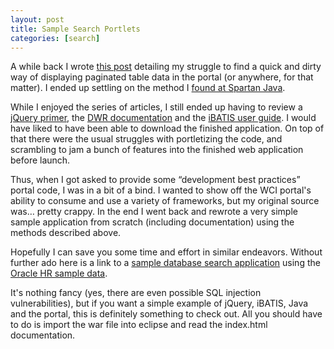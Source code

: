 ```yaml
---
layout: post
title: Sample Search Portlets
categories: [search]
---
```


A while back I wrote [this post][1] detailing my struggle to find a quick and dirty way of displaying paginated table data in the portal (or anywhere, for that matter). I ended up settling on the method I [found at Spartan Java][2].

While I enjoyed the series of articles, I still ended up having to review a [jQuery primer][3], the [DWR documentation][4] and the [iBATIS user guide][5]. I would have liked to have been able to download the finished application. On top of that there were the usual struggles with portletizing the code, and scrambling to jam a bunch of features into the finished web application before launch.

Thus, when I got asked to provide some “development best practices” portal code, I was in a bit of a bind. I wanted to show off the WCI portal's ability to consume and use a variety of frameworks, but my original source was… pretty crappy. In the end I went back and rewrote a very simple sample application from scratch (including documentation) using the methods described above.

Hopefully I can save you some time and effort in similar endeavors. Without further ado here is a link to a [sample database search application][6] using the [Oracle HR sample data][7].

It's nothing fancy (yes, there are even possible SQL injection vulnerabilities), but if you want a simple example of jQuery, iBATIS, Java and the portal, this is definitely something to check out. All you should have to do is import the war file into eclipse and read the index.html documentation.

 [1]: http://hross.net/blog/2009/05/direct-web-remoting-jquery-and.html
 [2]: http://www.spartanjava.com/2008/paginated-lists-made-really-easy-part-1-of-2-front-end/
 [3]: http://dotnetslackers.com/articles/ajax/JQuery-Primer-Part-1.aspx
 [4]: http://directwebremoting.org/dwr/documentation.html
 [5]: http://svn.apache.org/repos/asf/ibatis/java/ibatis-3/trunk/doc/en/iBATIS-3-User-Guide.pdf
 [6]: /assets/searchsample.war
 [7]: http://www.oracle.com/technology/obe/obe1013jdev/common/OBEConnection.htm  